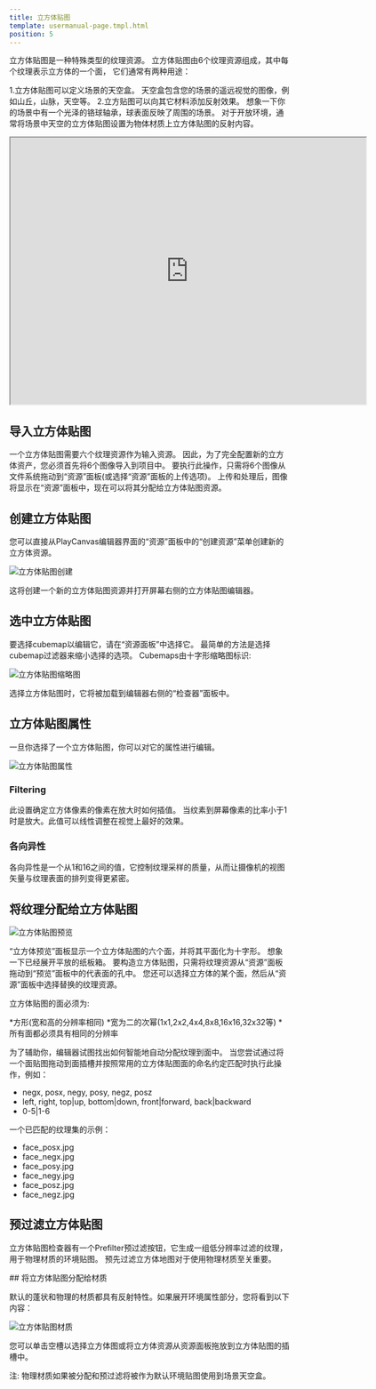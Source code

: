 ```yaml
---
title: 立方体贴图
template: usermanual-page.tmpl.html
position: 5
---
```


立方体贴图是一种特殊类型的纹理资源。 立方体贴图由6个纹理资源组成，其中每个纹理表示立方体的一个面， 它们通常有两种用途：

1.立方体贴图可以定义场景的天空盒。 天空盒包含您的场景的遥远视觉的图像，例如山丘，山脉，天空等。
2.立方贴图可以向其它材料添加反射效果。 想象一下你的场景中有一个光泽的铬球轴承，球表面反映了周围的场景。 对于开放环境，通常将场景中天空的立方体贴图设置为物体材质上立方体贴图的反射内容。

<iframe width="640" height="480" src="http://playcanv.as/b/xp7v1oFB" allowfullscreen></iframe>

## 导入立方体贴图

一个立方体贴图需要六个纹理资源作为输入资源。 因此，为了完全配置新的立方体资产，您必须首先将6个图像导入到项目中。 要执行此操作，只需将6个图像从文件系统拖动到“资源”面板(或选择“资源”面板的上传选项)。 上传和处理后，图像将显示在“资源”面板中，现在可以将其分配给立方体贴图资源。

## 创建立方体贴图

您可以直接从PlayCanvas编辑器界面的“资源”面板中的“创建资源”菜单创建新的立方体资源。

![立方体贴图创建][1]

这将创建一个新的立方体贴图资源并打开屏幕右侧的立方体贴图编辑器。

## 选中立方体贴图

要选择cubemap以编辑它，请在“资源面板”中选择它。 最简单的方法是选择cubemap过滤器来缩小选择的选项。 Cubemaps由十字形缩略图标识:

![立方体贴图缩略图][2]

选择立方体贴图时，它将被加载到编辑器右侧的“检查器”面板中。

## 立方体贴图属性

一旦你选择了一个立方体贴图，你可以对它的属性进行编辑。

![立方体贴图属性][3]

### Filtering
此设置确定立方体像素的像素在放大时如何插值。 当纹素到屏幕像素的比率小于1时是放大。此值可以线性调整在视觉上最好的效果。

### 各向异性
各向异性是一个从1和16之间的值，它控制纹理采样的质量，从而让摄像机的视图矢量与纹理表面的排列变得更紧密。

## 将纹理分配给立方体贴图

![立方体贴图预览][4]

“立方体预览”面板显示一个立方体贴图的六个面，并将其平面化为十字形。 想象一下已经展开平放的纸板箱。 要构造立方体贴图，只需将纹理资源从“资源”面板拖动到“预览”面板中的代表面的孔中。 您还可以选择立方体的某个面，然后从“资源”面板中选择替换的纹理资源。

立方体贴图的面必须为:

*方形(宽和高的分辨率相同)
*宽为二的次幂(1x1,2x2,4x4,8x8,16x16,32x32等)
*所有面都必须具有相同的分辨率

为了辅助你，编辑器试图找出如何智能地自动分配纹理到面中。 当您尝试通过将一个面贴图拖动到面插槽并按照常用的立方体贴图面的命名约定匹配时执行此操作，例如：

* negx, posx, negy, posy, negz, posz
* left, right, top|up, bottom|down, front|forward, back|backward
* 0-5|1-6

一个已匹配的纹理集的示例：

* face_posx.jpg
* face_negx.jpg
* face_posy.jpg
* face_negy.jpg
* face_posz.jpg
* face_negz.jpg

## 预过滤立方体贴图

立方体贴图检查器有一个Prefilter预过滤按钮，它生成一组低分辨率过滤的纹理，用于物理材质的环境贴图。 预先过滤立方体地图对于使用物理材质至关重要。

## 将立方体贴图分配给材质

默认的蓬状和物理的材质都具有反射特性。如果展开环境属性部分，您将看到以下内容：

![立方体贴图材质][5]

您可以单击空槽以选择立方体图或将立方体资源从资源面板拖放到立方体贴图的插槽中。

注: 物理材质如果被分配和预过滤将被作为默认环境贴图使用到场景天空盒。

[1]: /images/user-manual/assets/cubemaps/cubemap-create.png
[2]: /images/user-manual/assets/cubemaps/cubemap-thumbnails.png
[3]: /images/user-manual/assets/cubemaps/cubemap-properties.png
[4]: /images/user-manual/assets/cubemaps/cubemap-preview.png
[5]: /images/user-manual/assets/cubemaps/cubemap-material.png

